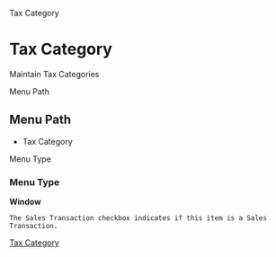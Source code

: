 
Tax Category
# Tax Category


Maintain Tax Categories

Menu Path
## Menu Path



- Tax Category

Menu Type
### Menu Type

**Window**

```
The Sales Transaction checkbox indicates if this item is a Sales Transaction.
```

[Tax Category](../../window-tax-category.md)